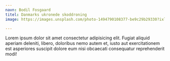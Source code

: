 ```yaml
---
navn: Bodil Fosgaard
titel: Danmarks ukronede skoddroning
image: https://images.unsplash.com/photo-1494790108377-be9c29b29330?ixlib=rb-1.2.1&ixid=eyJhcHBfaWQiOjEyMDd9&auto=format&fit=facearea&facepad=4&w=256&h=256&q=60

---
```

Lorem ipsum dolor sit amet consectetur adipisicing elit. Fugiat aliquid aperiam deleniti, libero, doloribus nemo autem et, iusto aut exercitationem est asperiores suscipit dolore eum nisi obcaecati consequatur reprehenderit modi!